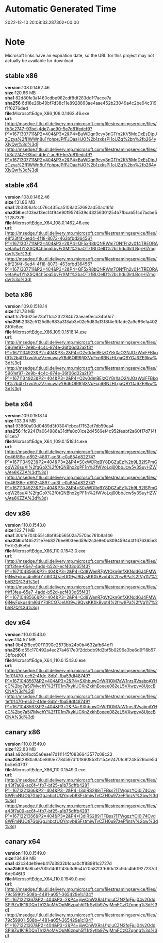 # Automatic Generated Time
2022-12-10 20:08:33.287302+00:00

# Note
Microsoft links have an expiration date, so the URL for this project may not actually be available for download

## stable x86
**version**:108.0.1462.46  
**size**:120.66 MB  
**sha1**:82d80fe3a1460cdbe982cdf8df283dd1f7acce7a  
**sha256**:6d16e26b49bf7d38c11e8928863ae4aae452b23049a4c2be94c319f1f6276ded  
**file**:MicrosoftEdge_X86_108.0.1462.46.exe  
**url**:[http://msedge.f.tlu.dl.delivery.mp.microsoft.com/filestreamingservice/files/fb3c2747-93bd-4de7-ac90-5e7d81fedcf9?P1=1671307711&P2=404&P3=2&P4=BuWDqn9cvy3nGTfn2KV5MqDxEsDjpJzCzya%2fl1WWn8u1YphprJPfFJOaaHJO%2b1zxksPI1oUZq%2bn%2fb264yXlyQw%3d%3d](http://msedge.f.tlu.dl.delivery.mp.microsoft.com/filestreamingservice/files/fb3c2747-93bd-4de7-ac90-5e7d81fedcf9?P1=1671307711&P2=404&P3=2&P4=BuWDqn9cvy3nGTfn2KV5MqDxEsDjpJzCzya%2fl1WWn8u1YphprJPfFJOaaHJO%2b1zxksPI1oUZq%2bn%2fb264yXlyQw%3d%3d)  

## stable x64
**version**:108.0.1462.46  
**size**:131.86 MB  
**sha1**:2b3306afcc076c435ca5108a052682ad50ac16fd  
**sha256**:ec103ea13ec14f94e90f9574539c43256301254b7fbcab51cd7acbe521287379  
**file**:MicrosoftEdge_X64_108.0.1462.46.exe  
**url**:[http://msedge.f.tlu.dl.delivery.mp.microsoft.com/filestreamingservice/files/e8f23f4f-6ed4-4f18-8073-463bfbd36456?P1=1671307711&P2=404&P3=2&P4=QF5xR8bQNRWm7ONfFh2y014TREORAvetaAwfYhXSQ84h5pq5bvFrXMt%2baOTzfBLOeID%2bLhdu3ktLBgrHIZmgdw%3d%3d](http://msedge.f.tlu.dl.delivery.mp.microsoft.com/filestreamingservice/files/e8f23f4f-6ed4-4f18-8073-463bfbd36456?P1=1671307711&P2=404&P3=2&P4=QF5xR8bQNRWm7ONfFh2y014TREORAvetaAwfYhXSQ84h5pq5bvFrXMt%2baOTzfBLOeID%2bLhdu3ktLBgrHIZmgdw%3d%3d)  

## beta x86
**version**:109.0.1518.14  
**size**:121.78 MB  
**sha1**:1c79d625e23af11dc232284b73aeae0ecc34b0d7  
**sha256**:2382c5125d8c683a318ab3e02e5d83a13f8f4efb1ade2a9c86efa4028f0fe8ec  
**file**:MicrosoftEdge_X86_109.0.1518.14.exe  
**url**:[http://msedge.f.tlu.dl.delivery.mp.microsoft.com/filestreamingservice/files/5961ef97-2e9b-4c4c-874e-36f06d32a2f3?P1=1671134923&P2=404&P3=2&P4=O2v0dmBElzOYBrXaO2NJOzWoiFFBkqt9%2b4l7fxvuVuzVzmuwayYBd6OIR9fjlXVuFcp6BNzHLgaQBYGJ6ZE9kw%3d%3d](http://msedge.f.tlu.dl.delivery.mp.microsoft.com/filestreamingservice/files/5961ef97-2e9b-4c4c-874e-36f06d32a2f3?P1=1671134923&P2=404&P3=2&P4=O2v0dmBElzOYBrXaO2NJOzWoiFFBkqt9%2b4l7fxvuVuzVzmuwayYBd6OIR9fjlXVuFcp6BNzHLgaQBYGJ6ZE9kw%3d%3d)  

## beta x64
**version**:109.0.1518.14  
**size**:133.34 MB  
**sha1**:93860a93d0489d3f03041cbcaf7152ef7db59ea4  
**sha256**:1fc92417a064986a31dffe8c01ce2d4566ef4c952feabf2a60f17d714f81ceb7  
**file**:MicrosoftEdge_X64_109.0.1518.14.exe  
**url**:[http://msedge.f.tlu.dl.delivery.mp.microsoft.com/filestreamingservice/files/0c46f86e-d892-4897-ac3f-e0a854d82274?P1=1671134923&P2=404&P3=2&P4=S0xWDRqBY8DGZuEz%2b9LB2ISPmGoqW28suXI%2fgGoX%2f0tQNBhx2gPF1n%2fWVoLqj00bbJcw5y3SuyHZWvAte6KZZA%3d%3d](http://msedge.f.tlu.dl.delivery.mp.microsoft.com/filestreamingservice/files/0c46f86e-d892-4897-ac3f-e0a854d82274?P1=1671134923&P2=404&P3=2&P4=S0xWDRqBY8DGZuEz%2b9LB2ISPmGoqW28suXI%2fgGoX%2f0tQNBhx2gPF1n%2fWVoLqj00bbJcw5y3SuyHZWvAte6KZZA%3d%3d)  

## dev x86
**version**:110.0.1543.0  
**size**:122.71 MB  
**sha1**:30bfe704b551c8bf95b56502a7570ac761b8a146  
**sha256**:df465221e7eb8276ee903eed59d2c3e9e0b8094594d4f1676365e39e7e2d5e9d  
**file**:MicrosoftEdge_X86_110.0.1543.0.exe  
**url**:[http://msedge.f.tlu.dl.delivery.mp.microsoft.com/filestreamingservice/files/f4ff3fee-65e7-4add-b52d-ecf403d65f43?P1=1671048566&P2=404&P3=2&P4=Cd8WenR7gVtOkn6nfXKNdd6J4FMW6jNwFpkus4mI6dY7dRCQ7JeUG9yJ9QvsKK0kBvxt4%2frw9Pa%2fVg117%2bhBZQ%3d%3d](http://msedge.f.tlu.dl.delivery.mp.microsoft.com/filestreamingservice/files/f4ff3fee-65e7-4add-b52d-ecf403d65f43?P1=1671048566&P2=404&P3=2&P4=Cd8WenR7gVtOkn6nfXKNdd6J4FMW6jNwFpkus4mI6dY7dRCQ7JeUG9yJ9QvsKK0kBvxt4%2frw9Pa%2fVg117%2bhBZQ%3d%3d)  

## dev x64
**version**:110.0.1543.0  
**size**:134.57 MB  
**sha1**:0b42f8ee90f11390c2573bb24b0b4632afb64df1  
**sha256**:d55c170492a4ec27a4617e0f2dcbdb9fd2bf5b0296e3be6d9f16b573bfced00f  
**file**:MicrosoftEdge_X64_110.0.1543.0.exe  
**url**:[http://msedge.f.tlu.dl.delivery.mp.microsoft.com/filestreamingservice/files/1ef01470-ec52-4fde-8db1-fba59df48749?P1=1671048567&P2=404&P3=2&P4=SXhbuwOrWR1OM7aW1nrsRVsabpAYHcC%2bg7a5j7MvchY%2fT01m7kykUCKnZxkhEoeee082eL5VXwpvv8UjccBCNA%3d%3d](http://msedge.f.tlu.dl.delivery.mp.microsoft.com/filestreamingservice/files/1ef01470-ec52-4fde-8db1-fba59df48749?P1=1671048567&P2=404&P3=2&P4=SXhbuwOrWR1OM7aW1nrsRVsabpAYHcC%2bg7a5j7MvchY%2fT01m7kykUCKnZxkhEoeee082eL5VXwpvv8UjccBCNA%3d%3d)  

## canary x86
**version**:110.0.1549.0  
**size**:122.83 MB  
**sha1**:a92d4bcb5a6eae17d111145f0836643577c08c23  
**sha256**:2880a8a0e860e778d597df0f860853f2154e2470fc9f248526bde5dbc5e53737  
**file**:MicrosoftEdge_X86_110.0.1549.0.exe  
**url**:[http://msedge.f.tlu.dl.delivery.mp.microsoft.com/filestreamingservice/files/a43f7a09-ac6f-4fb7-bf25-a1b75dffb428?P1=1671221366&P2=404&P3=2&P4=I3dlRS289iTFBss71TWgqzYOi0I74Ovd8WFmNUOtj7GbjGgJnbcfUQYrqvb8SFstmiwTvCZH0u97zeFfinzV%2bw%3d%3d](http://msedge.f.tlu.dl.delivery.mp.microsoft.com/filestreamingservice/files/a43f7a09-ac6f-4fb7-bf25-a1b75dffb428?P1=1671221366&P2=404&P3=2&P4=I3dlRS289iTFBss71TWgqzYOi0I74Ovd8WFmNUOtj7GbjGgJnbcfUQYrqvb8SFstmiwTvCZH0u97zeFfinzV%2bw%3d%3d)  

## canary x64
**version**:110.0.1549.0  
**size**:134.89 MB  
**sha1**:d2c34de19eeb417d3832b1cba0cff88981c2727d  
**sha256**:98a8ba9700b14df1f43b3d954b20582f3f660c13c9dc4b6f927237c16de046f3  
**file**:MicrosoftEdge_X64_110.0.1549.0.exe  
**url**:[http://msedge.f.tlu.dl.delivery.mp.microsoft.com/filestreamingservice/files/79c59901-508b-4481-a05f-365429e1c104?P1=1671221367&P2=404&P3=2&P4=jijwCnWXRaU1pIuCZN2fqFjuj04v2OddSPl9Zu1K1RDQnTh12AoMVOpM6zpuh5f11rSytlb97wjMmFCzOZqnng%3d%3d](http://msedge.f.tlu.dl.delivery.mp.microsoft.com/filestreamingservice/files/79c59901-508b-4481-a05f-365429e1c104?P1=1671221367&P2=404&P3=2&P4=jijwCnWXRaU1pIuCZN2fqFjuj04v2OddSPl9Zu1K1RDQnTh12AoMVOpM6zpuh5f11rSytlb97wjMmFCzOZqnng%3d%3d)  

